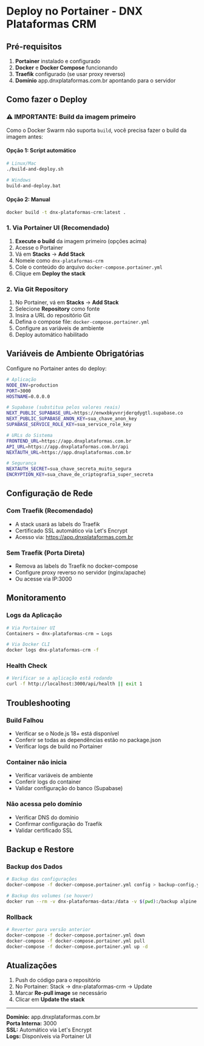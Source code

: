 # Deploy no Portainer - DNX Plataformas CRM

## Pré-requisitos

1. **Portainer** instalado e configurado
2. **Docker** e **Docker Compose** funcionando
3. **Traefik** configurado (se usar proxy reverso)
4. **Domínio** app.dnxplataformas.com.br apontando para o servidor

## Como fazer o Deploy

### **⚠️ IMPORTANTE: Build da imagem primeiro**

Como o Docker Swarm não suporta `build`, você precisa fazer o build da imagem antes:

#### **Opção 1: Script automático**
```bash
# Linux/Mac
./build-and-deploy.sh

# Windows
build-and-deploy.bat
```

#### **Opção 2: Manual**
```bash
docker build -t dnx-plataformas-crm:latest .
```

### 1. Via Portainer UI (Recomendado)

1. **Execute o build** da imagem primeiro (opções acima)
2. Acesse o Portainer
3. Vá em **Stacks** → **Add Stack**
4. Nomeie como `dnx-plataformas-crm`
5. Cole o conteúdo do arquivo `docker-compose.portainer.yml`
6. Clique em **Deploy the stack**

### 2. Via Git Repository

1. No Portainer, vá em **Stacks** → **Add Stack**
2. Selecione **Repository** como fonte
3. Insira a URL do repositório Git
4. Defina o compose file: `docker-compose.portainer.yml`
5. Configure as variáveis de ambiente
6. Deploy automático habilitado

## Variáveis de Ambiente Obrigatórias

Configure no Portainer antes do deploy:

```bash
# Aplicação
NODE_ENV=production
PORT=3000
HOSTNAME=0.0.0.0

# Supabase (substitua pelos valores reais)
NEXT_PUBLIC_SUPABASE_URL=https://enwxbkyvnrjderqdygtl.supabase.co
NEXT_PUBLIC_SUPABASE_ANON_KEY=sua_chave_anon_key
SUPABASE_SERVICE_ROLE_KEY=sua_service_role_key

# URLs do Sistema
FRONTEND_URL=https://app.dnxplataformas.com.br
API_URL=https://app.dnxplataformas.com.br/api
NEXTAUTH_URL=https://app.dnxplataformas.com.br

# Segurança
NEXTAUTH_SECRET=sua_chave_secreta_muito_segura
ENCRYPTION_KEY=sua_chave_de_criptografia_super_secreta
```

## Configuração de Rede

### Com Traefik (Recomendado)
- A stack usará as labels do Traefik
- Certificado SSL automático via Let's Encrypt
- Acesso via: https://app.dnxplataformas.com.br

### Sem Traefik (Porta Direta)
- Remova as labels do Traefik no docker-compose
- Configure proxy reverso no servidor (nginx/apache)
- Ou acesse via IP:3000

## Monitoramento

### Logs da Aplicação
```bash
# Via Portainer UI
Containers → dnx-plataformas-crm → Logs

# Via Docker CLI
docker logs dnx-plataformas-crm -f
```

### Health Check
```bash
# Verificar se a aplicação está rodando
curl -f http://localhost:3000/api/health || exit 1
```

## Troubleshooting

### Build Falhou
- Verificar se o Node.js 18+ está disponível
- Conferir se todas as dependências estão no package.json
- Verificar logs de build no Portainer

### Container não inicia
- Verificar variáveis de ambiente
- Conferir logs do container
- Validar configuração do banco (Supabase)

### Não acessa pelo domínio
- Verificar DNS do domínio
- Confirmar configuração do Traefik
- Validar certificado SSL

## Backup e Restore

### Backup dos Dados
```bash
# Backup das configurações
docker-compose -f docker-compose.portainer.yml config > backup-config.yml

# Backup dos volumes (se houver)
docker run --rm -v dnx-plataformas-data:/data -v $(pwd):/backup alpine tar czf /backup/data-backup.tar.gz -C /data .
```

### Rollback
```bash
# Reverter para versão anterior
docker-compose -f docker-compose.portainer.yml down
docker-compose -f docker-compose.portainer.yml pull
docker-compose -f docker-compose.portainer.yml up -d
```

## Atualizações

1. Push do código para o repositório
2. No Portainer: Stack → dnx-plataformas-crm → Update
3. Marcar **Re-pull image** se necessário
4. Clicar em **Update the stack**

---

**Domínio:** app.dnxplataformas.com.br  
**Porta Interna:** 3000  
**SSL:** Automático via Let's Encrypt  
**Logs:** Disponíveis via Portainer UI